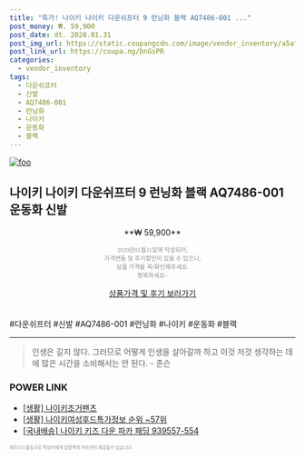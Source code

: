 ```yaml
--- 
title: "특가! 나이키 나이키 다운쉬프터 9 런닝화 블랙 AQ7486-001 ..." 
post_money: ₩. 59,900 
post_date: dt. 2020.01.31 
post_img_url: https://static.coupangcdn.com/image/vendor_inventory/a5af/6571a35b591e248d4d66147deddd7bdbe3aae82467e5787b1a733948122f.jpg 
post_link_url: https://coupa.ng/bnGsPR 
categories: 
  - vendor_inventory 
tags: 
  - 다운쉬프터 
  - 신발 
  - AQ7486-001 
  - 런닝화 
  - 나이키 
  - 운동화 
  - 블랙 
--- 
```

[![foo](https://static.coupangcdn.com/image/vendor_inventory/a5af/6571a35b591e248d4d66147deddd7bdbe3aae82467e5787b1a733948122f.jpg)](https://coupa.ng/bnGsPR) 

## 나이키 나이키 다운쉬프터 9 런닝화 블랙 AQ7486-001 운동화 신발 
<p style="text-align: center;">**₩ 59,900**</p> 
<p style="text-align: center;"><span style="color: #898c8f; font-family: Georgia,Times,serif; font-size: 0.75em;">2020년01월31일에 작성되어, <br>가격변동 및 추가할인이 있을 수 있으니,<br> 상품 가격을 꼭!확인해주세요.<br>행복하세요~</span> 
</p>	 
<div markdown="0" style="text-align: center;"><a href="https://coupa.ng/bnGsPR" class="btn btn--success">상품가격 및 후기 보러가기</a></div> 
<br><br> 
  #다운쉬프터 #신발 #AQ7486-001 #런닝화 #나이키 #운동화 #블랙 
<hr> 

> 인생은 길지 않다. 그러므로 어떻게 인생을 살아갈까 하고 이것 저것 생각하는 데에 많은 시간을 소비해서는 안 된다. - 존슨 


### POWER LINK

* <a href="https://blog.naver.com/fasyy4321/221759278223" target="_blank"> [생활] 나이키조거팬츠  </a>
* <a href="https://blog.naver.com/sakai111/221773705103" target="_blank"> [생활] 나이키여성후드특가정보 순위 ~57위</a>
* <a href="https://blog.naver.com/sakai111/221783823854" target="_blank">[국내배송] 나이키 키즈 다운 파카 패딩 939557-554</a>

<span style="color: #898c8f; font-family: Georgia,Times,serif; font-size: 0.55em;">파트너스활동으로 작성자에게 일정액의 커미션이 제공될수 있습니다.</span> 
